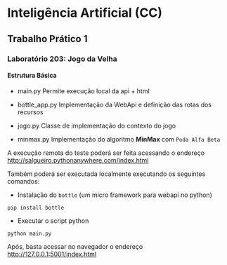 # Inteligência Artificial (CC)
## Trabalho Prático 1
### Laboratório 203: Jogo da Velha

#### Estrutura Básica
- main.py
Permite execução local da api + html

- bottle_app.py
Implementação da WebApi e definição das rotas dos recursos

- jogo.py 
Classe de implementação do contexto do jogo

- minmax.py 
Implementação do algoritmo **MinMax** com `Poda Alfa Beta`

A execução remota do teste poderá ser feita acessando o endereço http://salgueiro.pythonanywhere.com/index.html

Também poderá ser executada localmente executando os seguintes comandos:

- Instalação do `bottle` (um micro framework para webapi no python)

```shell
pip install bottle
```

- Executar o script python

```shell
python main.py
```

Após, basta acessar no navegador o endereço http://127.0.0.1:5001/index.html

